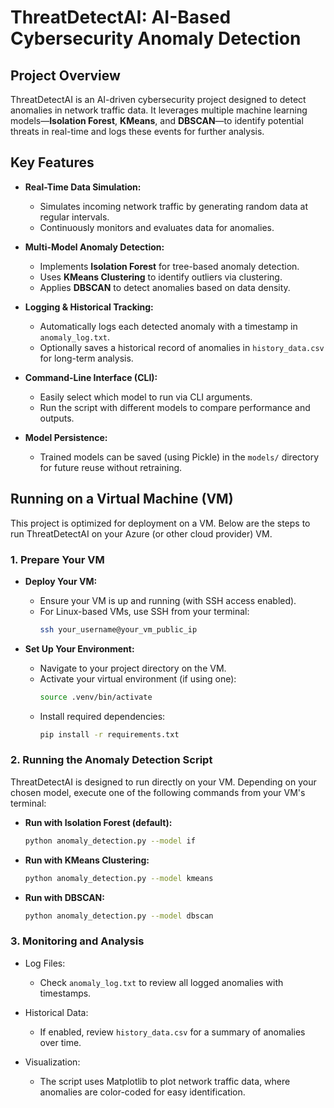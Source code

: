 # ThreatDetectAI: AI-Based Cybersecurity Anomaly Detection

## Project Overview

ThreatDetectAI is an AI-driven cybersecurity project designed to detect anomalies in network traffic data. It leverages multiple machine learning models—**Isolation Forest**, **KMeans**, and **DBSCAN**—to identify potential threats in real-time and logs these events for further analysis.

## Key Features

- **Real-Time Data Simulation:** 
  - Simulates incoming network traffic by generating random data at regular intervals.
  - Continuously monitors and evaluates data for anomalies.

- **Multi-Model Anomaly Detection:** 
  - Implements **Isolation Forest** for tree-based anomaly detection.
  - Uses **KMeans Clustering** to identify outliers via clustering.
  - Applies **DBSCAN** to detect anomalies based on data density.
  
- **Logging & Historical Tracking:** 
  - Automatically logs each detected anomaly with a timestamp in `anomaly_log.txt`.
  - Optionally saves a historical record of anomalies in `history_data.csv` for long-term analysis.

- **Command-Line Interface (CLI):**
  - Easily select which model to run via CLI arguments.
  - Run the script with different models to compare performance and outputs.

- **Model Persistence:**
  - Trained models can be saved (using Pickle) in the `models/` directory for future reuse without retraining.

## Running on a Virtual Machine (VM)

This project is optimized for deployment on a VM. Below are the steps to run ThreatDetectAI on your Azure (or other cloud provider) VM.

### 1. Prepare Your VM

- **Deploy Your VM:**
  - Ensure your VM is up and running (with SSH access enabled).
  - For Linux-based VMs, use SSH from your terminal:
    ```bash
    ssh your_username@your_vm_public_ip
    ```

- **Set Up Your Environment:**
  - Navigate to your project directory on the VM.
  - Activate your virtual environment (if using one):
    ```bash
    source .venv/bin/activate
    ```
  - Install required dependencies:
    ```bash
    pip install -r requirements.txt
    ```

### 2. Running the Anomaly Detection Script

ThreatDetectAI is designed to run directly on your VM. Depending on your chosen model, execute one of the following commands from your VM's terminal:

- **Run with Isolation Forest (default):**
  ```bash
  python anomaly_detection.py --model if

- **Run with KMeans Clustering:**
  ```bash
  python anomaly_detection.py --model kmeans

- **Run with DBSCAN:**
  ```bash
  python anomaly_detection.py --model dbscan

 ### 3. Monitoring and Analysis

 - Log Files:
   - Check `anomaly_log.txt` to review all logged anomalies with timestamps.
  
 - Historical Data:
   - If enabled, review `history_data.csv` for a summary of anomalies over time.
  
 - Visualization:
   - The script uses Matplotlib to plot network traffic data, where anomalies are color-coded for easy identification.



   
